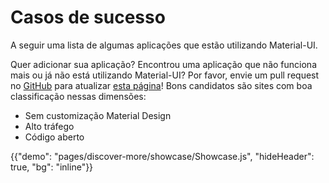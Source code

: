 # Casos de sucesso

<p class="description">A seguir uma lista de algumas aplicações que estão utilizando Material-UI.</p>

Quer adicionar sua aplicação? Encontrou uma aplicação que não funciona mais ou já não está utilizando Material-UI? Por favor, envie um pull request no [GitHub](https://github.com/mui-org/material-ui) para atualizar [esta página](https://github.com/mui-org/material-ui/blob/master/docs/src/pages/discover-more/showcase/appList.js)! Bons candidatos são sites com boa classificação nessas dimensões:

- Sem customização Material Design
- Alto tráfego
- Código aberto

{{"demo": "pages/discover-more/showcase/Showcase.js", "hideHeader": true, "bg": "inline"}}